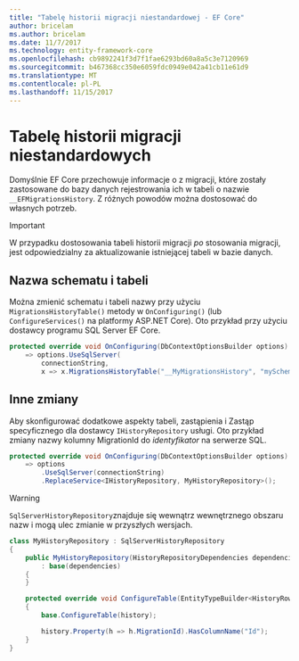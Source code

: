 ```yaml
---
title: "Tabelę historii migracji niestandardowej - EF Core"
author: bricelam
ms.author: bricelam
ms.date: 11/7/2017
ms.technology: entity-framework-core
ms.openlocfilehash: cb9892241f3d7f1fae6293bd60a8a5c3e7120969
ms.sourcegitcommit: b467368cc350e6059fdc0949e042a41cb11e61d9
ms.translationtype: MT
ms.contentlocale: pl-PL
ms.lasthandoff: 11/15/2017
---
```

<a name="custom-migrations-history-table"></a>Tabelę historii migracji niestandardowych
===============================
Domyślnie EF Core przechowuje informacje o z migracji, które zostały zastosowane do bazy danych rejestrowania ich w tabeli o nazwie `__EFMigrationsHistory`. Z różnych powodów można dostosować do własnych potrzeb.

> [!IMPORTANT]
> W przypadku dostosowania tabeli historii migracji *po* stosowania migracji, jest odpowiedzialny za aktualizowanie istniejącej tabeli w bazie danych.

<a name="schema-and-table-name"></a>Nazwa schematu i tabeli
----------------------
Można zmienić schematu i tabeli nazwy przy użyciu `MigrationsHistoryTable()` metody w `OnConfiguring()` (lub `ConfigureServices()` na platformy ASP.NET Core). Oto przykład przy użyciu dostawcy programu SQL Server EF Core.

``` csharp
protected override void OnConfiguring(DbContextOptionsBuilder options)
    => options.UseSqlServer(
        connectionString,
        x => x.MigrationsHistoryTable("__MyMigrationsHistory", "mySchema"));
```

<a name="other-changes"></a>Inne zmiany
-------------
Aby skonfigurować dodatkowe aspekty tabeli, zastąpienia i Zastąp specyficznego dla dostawcy `IHistoryRepository` usługi. Oto przykład zmiany nazwy kolumny MigrationId do *identyfikator* na serwerze SQL.

``` csharp
protected override void OnConfiguring(DbContextOptionsBuilder options)
    => options
        .UseSqlServer(connectionString)
        .ReplaceService<IHistoryRepository, MyHistoryRepository>();
```

> [!WARNING]
> `SqlServerHistoryRepository`znajduje się wewnątrz wewnętrznego obszaru nazw i mogą ulec zmianie w przyszłych wersjach.

``` csharp
class MyHistoryRepository : SqlServerHistoryRepository
{
    public MyHistoryRepository(HistoryRepositoryDependencies dependencies)
        : base(dependencies)
    {
    }

    protected override void ConfigureTable(EntityTypeBuilder<HistoryRow> history)
    {
        base.ConfigureTable(history);

        history.Property(h => h.MigrationId).HasColumnName("Id");
    }
}
```
